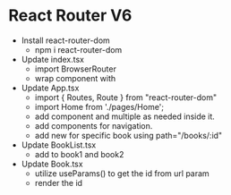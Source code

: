 # React Router V6

* Install react-router-dom
  * npm i react-router-dom
* Update index.tsx
  * import BrowserRouter
  * wrap <App> component with <BrowserRouter>
* Update App.tsx
  * import { Routes, Route } from "react-router-dom"
  * import Home from './pages/Home';
  * add <Routes> component and multiple <Route> as needed inside it.
  * add <NavLink> components for navigation.
  * add new <Route> for specific book using path="/books/:id"
* Update BookList.tsx
  * add <Link> to book1 and book2
* Update Book.tsx
  * utilize useParams() to get the id from url param
  * render the id